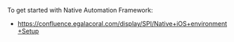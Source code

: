 To get started with Native Automation Framework:

 - https://confluence.egalacoral.com/display/SPI/Native+iOS+environment+Setup